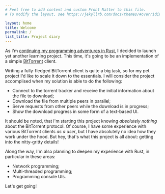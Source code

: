 ```yaml
---
# Feel free to add content and custom Front Matter to this file.
# To modify the layout, see https://jekyllrb.com/docs/themes/#overriding-theme-defaults

layout: home
title: Welcome 
permalink: /    
list_title: Project diary
---
```


As I'm [continuing my programming adventures in Rust][first-rust-project], I decided to launch yet another learning project. This time, it's going to be an implementation of a simple [BitTorrent][bit-torrent] client. 

Writing a fully-fledged BitTorrent client is quite a big task, so for my pet project I'd like to scale it down to the essentials. I will consider the project accomplised when my solution is able to do the following: 

* Connect to the torrent tracker and receive the initial information about the file to download; 
* Download the file from multiple peers in parallel; 
* Serve requests from other peers while the download is in progress; 
* Show the download progress in some form of a text-based UI. 

It should be noted, that I'm starting this project knowing _absolutely nothing_ about the BitTorrent protocol. Of course, I have some experience with various BitTorrent clients _as a user_, but I have absolutely no idea how they work under the hood. But hey, that's what this project is all about: getting into the nitty-gritty details! 

Along the way, I'm also planning to deepen my experience with Rust, in particular in these areas: 

* Network programming; 
* Multi-threaded programming; 
* Programming console UIs. 

Let's get going! 

[first-rust-project]: https://www.tindandelion.com/rust-text-compression/
[bit-torrent]: https://www.bittorrent.com/